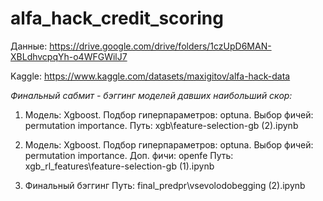 # alfa_hack_credit_scoring
Данные: https://drive.google.com/drive/folders/1czUpD6MAN-XBLdhvcpqYh-o4WFGWilJ7

Kaggle: https://www.kaggle.com/datasets/maxigitov/alfa-hack-data

*Финальный сабмит - бэггинг моделей давших наибольший скор:*
1) Модель: Xgboost. Подбор гиперпараметров: optuna. Выбор фичей: permutation importance. 
Путь: xgb\feature-selection-gb (2).ipynb

2) Модель: Xgboost. Подбор гиперпараметров: optuna. Выбор фичей: permutation importance. Доп. фичи: openfe
Путь: xgb_rl_features\feature-selection-gb (1).ipynb

3) Финальный бэггинг
Путь: final_predpr\vsevolodobegging (2).ipynb